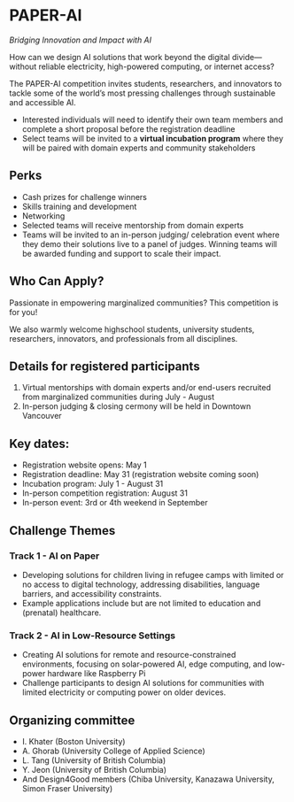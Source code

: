 # PAPER-AI

*Bridging Innovation and Impact with AI*

How can we design AI solutions that work beyond the digital divide—without reliable electricity, high-powered computing, or internet access? 

The PAPER-AI competition invites students, researchers, and innovators to tackle some of the world’s most pressing challenges through sustainable and accessible AI.

- Interested individuals will need to identify their own team members and complete a short proposal before the registration deadline
- Select teams will be invited to a **virtual incubation program** where they will be paired with domain experts and community stakeholders


## Perks

- Cash prizes for challenge winners
- Skills training and development
- Networking
- Selected teams will receive mentorship from domain experts
- Teams will be invited to an in-person judging/ celebration event where they demo their solutions live to a panel of judges. Winning teams will be awarded funding and support to scale their impact.

## Who Can Apply?

Passionate in empowering marginalized communities? This competition is for you!

We also warmly welcome highschool students, university students, researchers, innovators, and professionals from all disciplines. 


## Details for registered participants 

1. Virtual mentorships with domain experts and/or end-users recruited from marginalized communities during July - August
2. In-person judging & closing cermony will be held in Downtown Vancouver

## Key dates:

- Registration website opens: May 1
- Registration deadline: May 31 (registration website coming soon)
- Incubation program: July 1 - August 31
- In-person competition registration: August 31
- In-person event: 3rd or 4th weekend in September

## Challenge Themes

### Track 1 - AI on Paper

- Developing solutions for children living in refugee camps with limited or no access to digital technology, addressing disabilities, language barriers, and accessibility constraints.
- Example applications include but are not limited to education and (prenatal) healthcare.

### Track 2 - AI in Low-Resource Settings

- Creating AI solutions for remote and resource-constrained environments, focusing on solar-powered AI, edge computing, and low-power hardware like Raspberry Pi
- Challenge participants to design AI solutions for communities with limited electricity or computing power on older devices.


## Organizing committee

- I. Khater (Boston University)
- A. Ghorab (University College of Applied Science)
- L. Tang (University of British Columbia)
- Y. Jeon (University of British Columbia)
- And Design4Good members (Chiba University, Kanazawa University, Simon Fraser University)
